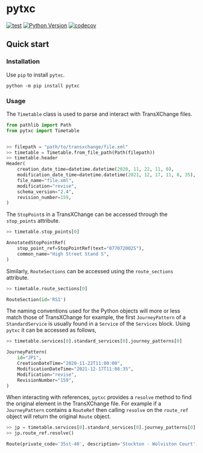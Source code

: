 # pytxc

[![test](https://github.com/ciaranmccormick/pytxc/actions/workflows/test.yml/badge.svg?branch=main)](https://github.com/ciaranmccormick/pytxc/actions/workflows/test.yml)
[![Python Version](https://img.shields.io/pypi/pyversions/pytxc.svg)](https://pypi.org/project/pytxc/)
[![codecov](https://codecov.io/gh/ciaranmccormick/pytxc/branch/main/graph/badge.svg?token=RIZHOMHC19)](https://codecov.io/gh/ciaranmccormick/pytxc)

## Quick start

### Installation

Use `pip` to install `pytxc`.

```console
python -m pip install pytxc
```

### Usage

The `Timetable` class is used to parse and interact with
TransXChange files.


```python
from pathlib import Path
from pytxc import Timetable


>> filepath = "path/to/transxchange/file.xml"
>> timetable = Timetable.from_file_path(Path(filepath))
>> timetable.header
Header(
    creation_date_time=datetime.datetime(2020, 11, 22, 11, 0),
    modification_date_time=datetime.datetime(2021, 12, 17, 11, 8, 35),
    file_name="file.xml",
    modification="revise",
    schema_version="2.4",
    revision_number=159,
)
```

The `StopPoint`s in a TransXChange can be accessed through the `stop_points`
attribute.

```python
>> timetable.stop_points[0]

AnnotatedStopPointRef(
    stop_point_ref=StopPointRef(text="077072002S"),
    common_name="High Street Stand S",
)
```

Similarly, `RouteSections` can be accessed using the `route_sections` attribute.

```python
>> timetable.route_sections[0]

RouteSection(id='RS1')
```

The naming conventions used for the Python objects will more or less match those
of TransXChange for example, the first `JourneyPattern` of a `StandardService` is
usually found in a `Service` of the `Services` block.
Using `pytxc` it can be accessed as follows,

```python
>> timetable.services[0].standard_services[0].journey_patterns[0]

JourneyPattern(
    id="JP1",
    CreationDateTime="2020-11-22T11:00:00",
    ModificationDateTime="2021-12-17T11:08:35",
    Modification="revise",
    RevisionNumber="159",
)
```

When interacting with references, `pytxc` provides a `resolve` method to find
the original element in the TransXChange file. For example if a `JourneyPattern`
contains a `RouteRef` then calling `resolve` on the `route_ref` object will
return the original `Route` object.

```python
>> jp = timetable.services[0].standard_services[0].journey_patterns[0]
>> jp.route_ref.resolve()

Route(private_code='35st-40', description='Stockton - Wolviston Court')
```
